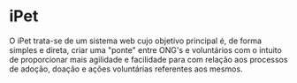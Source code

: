 # iPet
O iPet trata-se de um sistema web cujo objetivo principal é, de forma simples e direta, criar uma "ponte" entre ONG's e voluntários com o intuito de proporcionar mais agilidade e facilidade para com relação aos processos de adoção, doação e ações voluntárias referentes aos mesmos.
